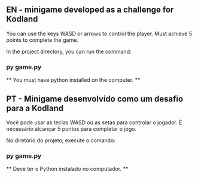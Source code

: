
## EN - minigame developed as a challenge for Kodland

You can use the keys WASD or arrows to control the player. Must achieve 5 points to complete the game.

In the project directory, you can run the command:


### py game.py


** You must have python installed on the computer. **





## PT - Minigame desenvolvido como um desafio para a Kodland

Você pode usar as teclas WASD ou as setas para controlar o jogador. É necessário alcançar 5 pontos para completar o jogo.

No diretório do projeto, execute o comando:

### py game.py

** Deve ter o Python instalado no computador. **
